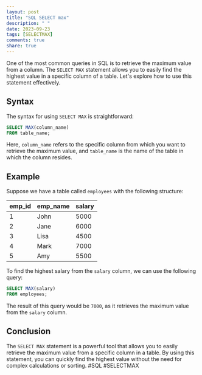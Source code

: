 ```yaml
---
layout: post
title: "SQL SELECT max"
description: " "
date: 2023-09-23
tags: [SELECTMAX]
comments: true
share: true
---
```


One of the most common queries in SQL is to retrieve the maximum value from a column. The `SELECT MAX` statement allows you to easily find the highest value in a specific column of a table. Let's explore how to use this statement effectively.

## Syntax

The syntax for using `SELECT MAX` is straightforward:

```sql
SELECT MAX(column_name)
FROM table_name;
```

Here, `column_name` refers to the specific column from which you want to retrieve the maximum value, and `table_name` is the name of the table in which the column resides.

## Example

Suppose we have a table called `employees` with the following structure:

| emp_id | emp_name | salary |
|--------|----------|--------|
| 1      | John     | 5000   |
| 2      | Jane     | 6000   |
| 3      | Lisa     | 4500   |
| 4      | Mark     | 7000   |
| 5      | Amy      | 5500   |

To find the highest salary from the `salary` column, we can use the following query:

```sql
SELECT MAX(salary)
FROM employees;
```

The result of this query would be `7000`, as it retrieves the maximum value from the `salary` column.

## Conclusion

The `SELECT MAX` statement is a powerful tool that allows you to easily retrieve the maximum value from a specific column in a table. By using this statement, you can quickly find the highest value without the need for complex calculations or sorting. #SQL #SELECTMAX